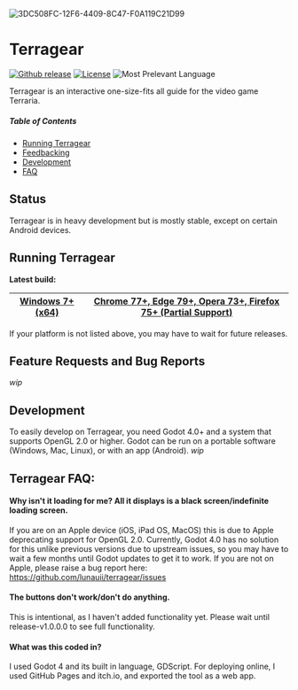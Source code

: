 ![3DC508FC-12F6-4409-8C47-F0A119C21D99](https://github.com/lunauii/terragear/assets/65362444/fa729f38-9e70-427e-bede-b3584c41c138)
# Terragear

[![Github release](https://img.shields.io/github/v/release/lunauii/terragear?display_name=tag)](https://github.com/lunauii/terragear/releases)
[![License](https://img.shields.io/github/license/lunauii/terragear)](https://github.com/lunauii/terragear/blob/main/LICENSE)
![Most Prelevant Language](https://img.shields.io/github/languages/top/lunauii/terragear?color=orange)

Terragear is an interactive one-size-fits all guide for the video game Terraria.

##### __Table of Contents__
- [Running Terragear](#running-terragear)
- [Feedbacking](#feature-requests-and-bug-reports)
- [Development](#development)
- [FAQ](#terragear-faq)

## Status
Terragear is in heavy development but is mostly stable, except on certain Android devices.

## Running Terragear
**Latest build:**

| [Windows 7+ (x64)](https://github.com/ppy/osu/releases/latest/download) | [Chrome 77+, Edge 79+, Opera 73+, Firefox 75+ (Partial Support)](https://lunaui.itch.io/terragear) |
| ------------- | ------------- |

If your platform is not listed above, you may have to wait for future releases.

## Feature Requests and Bug Reports
*wip*

## Development
To easily develop on Terragear, you need Godot 4.0+ and a system that supports OpenGL 2.0 or higher. Godot can be run on a portable software (Windows, Mac, Linux), or with an app (Android). 
*wip*

## Terragear FAQ:

#### Why isn't it loading for me? All it displays is a black screen/indefinite loading screen.
If you are on an Apple device (iOS, iPad OS, MacOS) this is due to Apple deprecating support for OpenGL 2.0. Currently, Godot 4.0 has no solution for this unlike previous versions due to upstream issues, so you may have to wait a few months until Godot updates to get it to work.
If you are not on Apple, please raise a bug report here: https://github.com/lunauii/terragear/issues

#### The buttons don't work/don't do anything.
This is intentional, as I haven't added functionality yet. Please wait until release-v1.0.0.0 to see full functionality.

#### What was this coded in?
I used Godot 4 and its built in language, GDScript. For deploying online, I used GitHub Pages and itch.io, and exported the tool as a web app.
